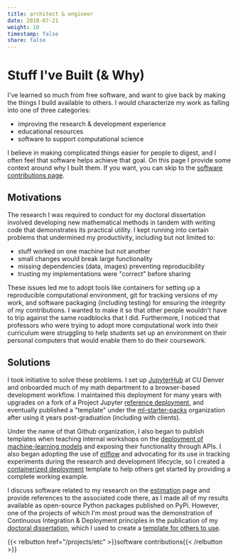 ```yaml
---
title: architect & engineer
date: 2018-07-21
weight: 10
timestamp: false
share: false
---
```


# Stuff I've Built (& Why)
I've learned so much from free software, and want to give back by making the things I build available to others.
I would characterize my work as falling into one of three categories:
- improving the research & development experience
- educational resources
- software to support computational science

I believe in making complicated things easier for people to digest, and I often feel that software helps achieve that goal.
On this page I provide some context around why I built them.
If you want, you can skip to the [software contributions page](./etc).

## Motivations

The research I was required to conduct for my doctoral dissertation involved developing new mathematical methods in tandem with writing code that demonstrates its practical utility.
I kept running into certain problems that undermined my productivity, including but not limited to:
- stuff worked on one machine but not another
- small changes would break large functionality
- missing dependencies (data, images) preventing reproducibility
- trusting my implementations were "correct" before sharing


These issues led me to adopt tools like containers for setting up a reproducible computational environment, git for tracking versions of my work, and software packaging (including testing) for ensuring the integrity of my contributions.
I wanted to make it so that other people wouldn't have to trip against the same roadblocks that I did.
Furthermore, I noticed that professors who were trying to adopt more computational work into their curriculum were struggling to help students set up an environment on their personal computers that would enable them to do their coursework.

## Solutions
I took initiative to solve these problems. 
I set up [JupyterHub](/projects/etc/#containerized-jupyterhub) at CU Denver and onboarded much of my math department to a browser-based development workflow.
I maintained this deployment for many years with upgrades on a fork of a Project Jupyter [reference deployment][jdd-orig], and eventually published a "template" under the [ml-starter-packs][org] organization after using it years post-graduation (including with clients).

Under the name of that Github organization, I also began to publish templates when teaching internal workshops on the [deployment of machine-learning models](./etc/#microservices-for-ml) and exposing their functionality through APIs.
I also began adopting the use of [mlflow](https://mlflow.org) and advocating for its use in tracking experiments during the research and development lifecycle, so I created a [containerized deployment](/projects/etc/#mlflow-example) template to help others get started by providing a complete working example.


I discuss software related to my research on the [estimation](#estimation) page and provide references to the associated code there, as I made all of my results available as open-source Python packages published on PyPi.
However, one of the projects of which I'm most proud was the demonstration of Continuous Integration & Deployment principles in the publication of my [doctoral dissertation][diss], which I used to create a [template for others to use](/projects/etc/#dissertation-template).


{{< relbutton href="/projects/etc" >}}software contributions{{< /relbutton >}}


[org]: https://github.com/ml-starter-packs
[jdd-orig]: https://github.com/jupyterhub/jupyterhub-deploy-docker
[jhub]: https://github.com/jupyter/jupyterhub

[jdd]: https://github.com/ml-starter-packs/jupyterhub-deploy-docker
[mlflow-exp]: https://github.com/ml-starter-packs/mlflow-experiment/
[microservices]: https://github.com/ml-starter-packs/microservice-workshop
[ml-monorepo]: https://github.com/ml-starter-packs/ml-monorepo

[stats-server]: https://github.com/ml-starter-packs/stats-server
[binder-streamlit]: https://github.com/ml-starter-packs/binder-streamlit
[launch-microservices]: https://mybinder.org/v2/gh/ml-starter-packs/microservice-workshop/main?urlpath=vscode/


[mud]: https://github.com/mathematicalmichael/mud
[mudex]: https://github.com/mathematicalmichael/mud-examples
[diss-temp]: https://github.com/mathematicalmichael/dissertation-template
[diss]: https://github.com/mathematicalmichael/thesis
[mtg]: https://github.com/mindthegrow/
